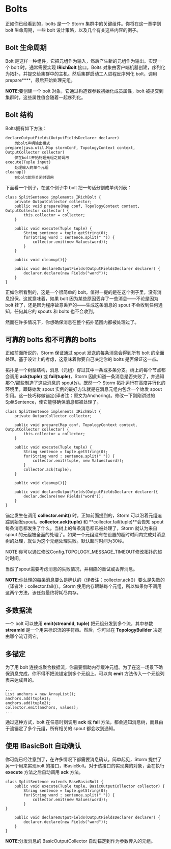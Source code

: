 # Bolts  
  
正如你已经看到的，bolts 是一个 Storm 集群中的关键组件。你将在这一章学到 bolt 生命周期，一些 bolt 设计策略，以及几个有关这些内容的例子。

## Bolt 生命周期  

Bolt 是这样一种组件，它把元组作为输入，然后产生新的元组作为输出。实现一个 bolt 时，通常需要实现 **IRichBolt** 接口。Bolts 对象由客户端机器创建，序列化为拓扑，并提交给集群中的主机。然后集群启动工人进程反序列化 bolt，调用 prepare****，最后开始处理元组。

**NOTE**:要创建一个 bolt 对象，它通过构造器参数初始化成员属性，bolt 被提交到集群时，这些属性值会随着一起序列化。

## Bolt 结构  

Bolts拥有如下方法：
  
```
declareOutputFields(OutputFieldsDeclarer declarer)
    为bolt声明输出模式
prepare(java.util.Map stormConf, TopologyContext context, OutputCollector collector)
    仅在bolt开始处理元组之前调用
execute(Tuple input)
    处理输入的单个元组
cleanup()
    在bolt即将关闭时调用  
```  

下面看一个例子，在这个例子中 bolt 把一句话分割成单词列表：
  
```
class SplitSentence implements IRichBolt {
    private OutputCollector collector;
    publlic void prepare(Map conf, TopologyContext context, OutputCollector collector) {
        this.collector = collector;
    }

    public void execute(Tuple tuple) {
        String sentence = tuple.getString(0);
        for(String word : sentence.split(" ")) {
            collector.emit(new Values(word));
        }
    }

    public void cleanup(){}

    public void declareOutputFields(OutputFieldsDeclarer declarer) {
        declarer.declare(new Fields("word"));
    }
}  
```  

正如你所看到的，这是一个很简单的 bolt。值得一提的是在这个例子里，没有消息担保。这就意味着，如果 bolt 因为某些原因丢弃了一些消息——不论是因为 bolt 挂了，还是因为程序故意丢弃的——生成这条消息的 spout 不会收到任何通知，任何其它的 spouts 和 bolts 也不会收到。

然而在许多情况下，你想确保消息在整个拓扑范围内都被处理过了。

## 可靠的 bolts 和不可靠的 bolts  

正如前面所说的，Storm 保证通过 spout 发送的每条消息会得到所有 bolt 的全面处理。基于设计上的考虑，这意味着你要自己决定你的 bolts 是否保证这一点。

拓扑是一个树型结构，消息（元组）穿过其中一条或多条分支。树上的每个节点都会调用 **ack(tuple)** 或 **fail(tuple)**，Storm 因此知道一条消息是否失败了，并通知那个/那些制造了这些消息的 spout(s)。既然一个 Storm 拓扑运行在高度并行化的环境里，跟踪始发 spout 实例的最好方法就是在消息元组内包含一个始发 spout 引用。这一技巧称做锚定(译者注：原文为Anchoring)。修改一下刚刚讲过的 SplitSentence，使它能够确保消息都被处理了。
  
```
class SplitSentence implenents IRichBolt {
    private OutputCollector collector;

    public void prepare(Map conf, TopologyContext context, OutputCollector collector) {
        this.collector = collector;
    }

    public void execute(Tuple tuple) {
        String sentence = tuple.getString(0);
        for(String word : sentence.split(" ")) {
            collector.emit(tuple, new Values(word));
        }
        collector.ack(tuple);
    }

    public void cleanup(){}

    public void declareOutputFields(OutputFieldsDeclarer declarer){
        declar.declare(new Fields("word"));
    }
}  
```  

锚定发生在调用 **collector.emit()** 时。正如前面提到的，Storm 可以沿着元组追踪到始发spout。**collector.ack(tuple)** 和 **collector.fail(tuple)**会告知 spout 每条消息都发生了什么。当树上的每条消息都已被处理了，Storm 就认为来自 spout 的元组被全面的处理了。如果一个元组没有在设置的超时时间内完成对消息树的处理，就认为这个元组处理失败。默认超时时间为30秒。

NOTE:你可以通过修改Config.TOPOLOGY_MESSAGE_TIMEOUT修改拓扑的超时时间。

当然了spout需要考虑消息的失败情况，并相应的重试或丢弃消息。

**NOTE**:你处理的每条消息要么是确认的（译者注：collector.ack()）要么是失败的（译者注：collector.fail()）。Storm 使用内存跟踪每个元组，所以如果你不调用这两个方法，该任务最终将耗尽内存。

## 多数据流  

一个 bolt 可以使用 **emit(streamId, tuple)** 把元组分发到多个流，其中参数 **streamId** 是一个用来标识流的字符串。然后，你可以在 **TopologyBuilder** 决定由哪个流订阅它。

## 多锚定  

为了用 bolt 连接或聚合数据流，你需要借助内存缓冲元组。为了在这一场景下确保消息完成，你不得不把流锚定到多个元组上。可以向 **emit** 方法传入一个元组列表来达成目的。
  
```
...
List anchors = new ArrayList();
anchors.add(tuple1);
anchors.add(tuple2);
collector.emit(anchors, values);
...  
```  

通过这种方式，bolt 在任意时刻调用 **ack** 或 **fail** 方法，都会通知消息树，而且由于流锚定了多个元组，所有相关的 spout 都会收到通知。

## 使用 IBasicBolt 自动确认  

你可能已经注意到了，在许多情况下都需要消息确认。简单起见，Storm 提供了另一个用来实现bolt 的接口，IBasicBolt。对于该接口的实现类的对象，会在执行 **execute** 方法之后自动调用 **ack** 方法。
  
```
class SplitSentence extends BaseBasicBolt {
    public void execute(Tuple tuple, BasicOutputCollector collector) {
        String sentence = tuple.getString(0);
        for(String word : sentence.split(" ")) {
            collector.emit(new Values(word));
        }
}

    public void declareOutputFields(OutputFieldsDeclarer declarer) {
        declarer.declare(new Fields("word"));
    }
}  
```  

**NOTE**:分发消息的 BasicOutputCollector 自动锚定到作为参数传入的元组。